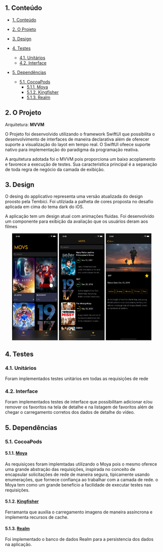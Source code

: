 ## 1. Conteúdo

-   [1. Conteúdo](#1-conteúdo)
-   [2. O Projeto](#2-o-projeto)
-   [3. Design](#3-design)
-   [4. Testes](#4-testes)
    -   [4.1. Unitários](#41-unitários)
    -   [4.2. Interface](#41-interface)

-   [5. Dependências](#5-dependências)
    -   [5.1. CocoaPods](#51-cocoapods)
        -   [5.1.1. Moya](#511-moya)
        -   [5.1.2. Kingfisher](#512-kingfisher)
        -   [5.1.3. Realm](#513-Realm)


## 2. O Projeto

Arquitetura: **MVVM**

O Projeto foi desenvolvido utilizando o framework SwiftUI que possibilita o desenvolvimento de interfaces de maneira declarativa além de oferecer suporte a visualização do layot em tempo real. O SwiftUI ofeece suporte nativo para implementação do paradigma da programação reativa.

A arquitetura adotada foi o MVVM pois proporciona um baixo acoplamento e favorece a execução de testes. Sua caracteristica principal é a separação de toda regra de negócio da camada de exibição.

## 3. Design

O desing do applicativo representa uma versão atualizada do design proosto pela Tembici. Foi utilziada a palheta de cores proposta no desafio aplicada em cima do tema dark do iOS.

A aplicação tem um design atual com animações fluidas. Foi desenvolvido um componente para exibição da avaliação que os usuários deram aos filmes

<p align="center">
    <img src="screen/home.png" width="150" height="350" alt="screen" />
    <img src="screen/favorites.png" width="150" height="350" alt="screen" />
    <img src="screen/details.png" width="150" height="350" alt="screen" />

</p>

## 4. Testes

### 4.1. Unitários

Foram implementados testes unitários em todas as requisições de rede 

### 4.2. Interface

Foram implementados testes de interface que possibilitam adicionar e/ou remover os favoritos na tela de detalhe e na listagem de favoritos além de chegar o carregamento corretos dos dados de detalhe do vídeo. 

## 5. Dependências

### 5.1. CocoaPods

#### 5.1.1. [Moya](https://github.com/Moya/Moya)

As requisiçoes foram implemtadas utilizando o Moya pois o mesmo oferece uma grande abstração das requisições, inspirada no conceito de encapsular solicitações de rede de maneira segura, tipicamente usando enumerações, que fornece confiança ao trabalhar com a camada de rede. o Moya tem como um grande benefício a facilidade de executar testes nas requisições.

#### 5.1.2. [Kingfisher](https://github.com/onevcat/Kingfisher)

Ferramanta que auxilia o carregamento imagens de maneira assíncrona e implementa recursos de cache.

#### 5.1.3. [Realm](https://github.com/realm/realm-cocoa)

Foi implementado o banco de dados Realm para a persistencia dos dados na aplicação.

